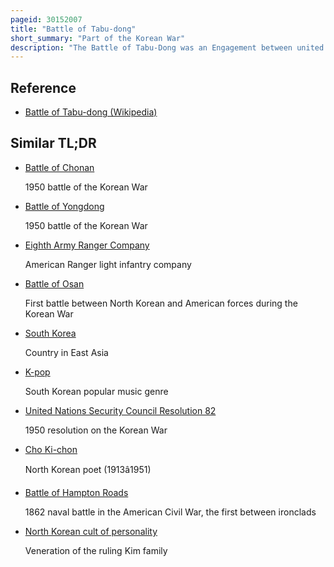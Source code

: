 ```yaml
---
pageid: 30152007
title: "Battle of Tabu-dong"
short_summary: "Part of the Korean War"
description: "The Battle of Tabu-Dong was an Engagement between united Nations Command and north korean Forces in early Stages of the korean War from 1 September to 15 September 1950 in the Vicinity of tabu-dong Chilgok county North of Taegu in south Korea. It was Part of the Battle of pusan Perimeter and was one of several large Engagements simultaneously fought. The Battle ended in a Victory for the Un after large Numbers of United States Army and Republic of Korea Army troops repelled a strong korean People's Army Attack."
---
```


## Reference

- [Battle of Tabu-dong (Wikipedia)](https://en.wikipedia.org/?curid=30152007)

## Similar TL;DR

- [Battle of Chonan](/tldr/en/battle-of-chonan)

  1950 battle of the Korean War

- [Battle of Yongdong](/tldr/en/battle-of-yongdong)

  1950 battle of the Korean War

- [Eighth Army Ranger Company](/tldr/en/eighth-army-ranger-company)

  American Ranger light infantry company

- [Battle of Osan](/tldr/en/battle-of-osan)

  First battle between North Korean and American forces during the Korean War

- [South Korea](/tldr/en/south-korea)

  Country in East Asia

- [K-pop](/tldr/en/k-pop)

  South Korean popular music genre

- [United Nations Security Council Resolution 82](/tldr/en/united-nations-security-council-resolution-82)

  1950 resolution on the Korean War

- [Cho Ki-chon](/tldr/en/cho-ki-chon)

  North Korean poet (1913â1951)

- [Battle of Hampton Roads](/tldr/en/battle-of-hampton-roads)

  1862 naval battle in the American Civil War, the first between ironclads

- [North Korean cult of personality](/tldr/en/north-korean-cult-of-personality)

  Veneration of the ruling Kim family
